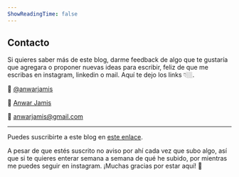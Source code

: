 ```yaml
---
ShowReadingTime: false
---
```

## Contacto

Si quieres saber más de este blog, darme feedback de algo que te gustaría que agregara o proponer nuevas ideas para escribir, feliz de que me escribas en instagram, linkedin o mail. Aquí te dejo los links 👇🏼.

📱 [@anwarjamis](https://instagram.com/anwarjamis)

💼 [Anwar Jamis](https://www.linkedin.com/in/anwarjamis/)

💌 anwarjamis@gmail.com

---
Puedes suscribirte a este blog en [este enlace](https://www.anwarjamis.com/subscription/).

A pesar de que estés suscrito no aviso por ahí cada vez que subo algo, así que si te quieres enterar semana a semana de qué he subido, por mientras me puedes seguir en instagram. ¡Muchas gracias por estar aquí! 💞
